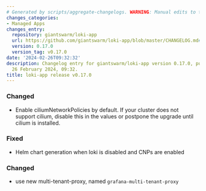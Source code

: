 ```yaml
---
# Generated by scripts/aggregate-changelogs. WARNING: Manual edits to this files will be overwritten.
changes_categories:
- Managed Apps
changes_entry:
  repository: giantswarm/loki-app
  url: https://github.com/giantswarm/loki-app/blob/master/CHANGELOG.md#0170---2024-02-26
  version: 0.17.0
  version_tag: v0.17.0
date: '2024-02-26T09:32:32'
description: Changelog entry for giantswarm/loki-app version 0.17.0, published on
  26 February 2024, 09:32.
title: loki-app release v0.17.0
---
```


### Changed
- Enable ciliumNetworkPolicies by default. If your cluster does not support cilium, disable this in the values or postpone the upgrade until cilium is installed.
### Fixed
- Helm chart generation when loki is disabled and CNPs are enabled
### Changed
- use new multi-tenant-proxy, named `grafana-multi-tenant-proxy`
